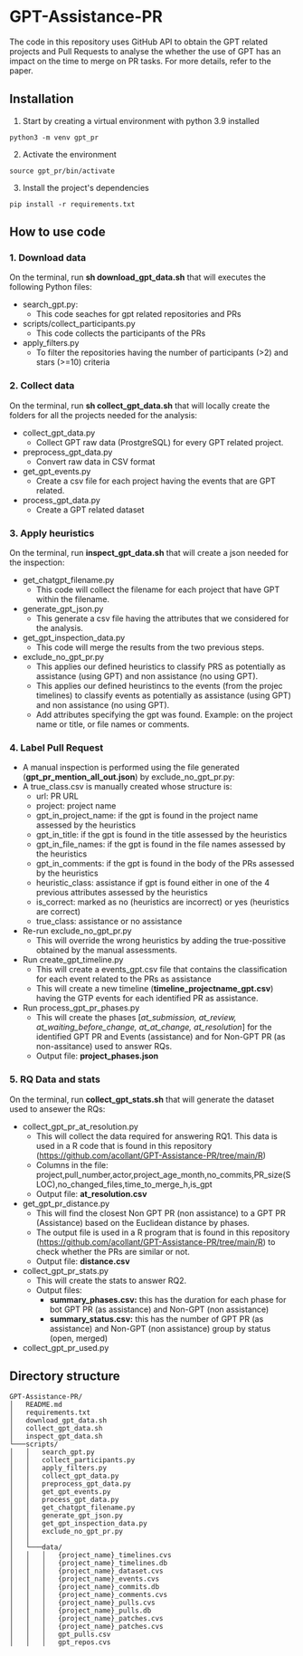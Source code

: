 # GPT-Assistance-PR
The code in this repository uses GitHub API to obtain the GPT related projects and Pull Requests to analyse the whether the use of GPT has an impact on the time to merge on PR tasks. For more details, refer to the paper.

## Installation

1. Start by creating a virtual environment with python 3.9 installed
```Shell
python3 -m venv gpt_pr
``` 

2. Activate the environment
```Shell
source gpt_pr/bin/activate
``` 

3. Install the project's dependencies
```Shell
pip install -r requirements.txt
```
## How to use code
### 1. Download data
On the terminal, run **sh download_gpt_data.sh** that will executes the following Python files:
  - search_gpt.py:
    * This code seaches for gpt related repositories and PRs
  - scripts/collect_participants.py
    * This code collects the participants of the PRs
  - apply_filters.py
    * To filter the repositories having the number of participants (>2) and stars (>=10) criteria
### 2. Collect data
On the terminal, run **sh collect_gpt_data.sh** that will locally create the folders for all the projects needed for the analysis:
  - collect_gpt_data.py
    * Collect GPT raw data (ProstgreSQL) for every GPT related project. 
  - preprocess_gpt_data.py
    * Convert raw data in CSV format 
  - get_gpt_events.py
    * Create a csv file for each project having the events that are GPT related.
  - process_gpt_data.py
    * Create a GPT related  dataset
### 3. Apply heuristics
On the terminal, run **inspect_gpt_data.sh** that will create a json needed for the inspection:
  - get_chatgpt_filename.py
    * This code will collect the filename for each project that have GPT within the filename.
  - generate_gpt_json.py
    * This generate a csv file having the attributes that we considered for the analysis.
  - get_gpt_inspection_data.py
    * This code will merge the results from the two previous steps.
  - exclude_no_gpt_pr.py
    * This applies our defined heuristics to classify PRS as potentially as assistance (using GPT) and non assistance (no using GPT).
    * This applies our defined heuristincs to the events (from the projec timelines) to classify events as potentially as assistance (using GPT) and non assistance (no using GPT).
    * Add attributes specifying the gpt was found. Example: on the project name or title, or file names or comments.
### 4. Label Pull Request
- A manual inspection is performed using the file generated (**gpt_pr_mention_all_out.json**) by exclude_no_gpt_pr.py:  
- A true_class.csv is manually created whose structure is:
  * url: PR URL
  * project: project name
  * gpt_in_project_name: if the gpt is found in the project name assessed by the heuristics
  * gpt_in_title: if the gpt is found in the title assessed by the heuristics
  * gpt_in_file_names: if the gpt is found in the file names assessed by the heuristics
  * gpt_in_comments: if the gpt is found in the body of the PRs assessed by the heuristics
  * heuristic_class: assistance if gpt is found either in one of the 4 previous attributes assessed by the heuristics
  * is_correct: marked as no (heuristics are incorrect) or yes (heuristics are correct)
  * true_class: assistance or no assistance
- Re-run exclude_no_gpt_pr.py
  * This will override the wrong heuristics by adding the true-possitive obtained by the manual assessments.
- Run create_gpt_timeline.py
  * This will create a events_gpt.csv file that contains the classification for each event related to the PRs as assistance
  * This will create a new timeline (**timeline_projectname_gpt.csv**) having the GTP events for each identified PR as assistance.
- Run process_gpt_pr_phases.py
  * This will create the phases [*at_submission, at_review, at_waiting_before_change, at_at_change, at_resolution*] for the identified GPT PR and Events (assistance) and for Non-GPT PR (as non-assitance) used to answer RQs.
  * Output file: **project_phases.json**
### 5. RQ Data and stats
On the terminal, run **collect_gpt_stats.sh** that will generate the dataset used to ansewer the RQs:
- collect_gpt_pr_at_resolution.py
  * This will collect the data required for answering RQ1. This data is used in a R code that is found in this repository (https://github.com/acollant/GPT-Assistance-PR/tree/main/R)
  * Columns in the file: project,pull_number,actor,project_age_month,no_commits,PR_size(SLOC),no_changed_files,time_to_merge_h,is_gpt
  * Output file: **at_resolution.csv**
- get_gpt_pr_distance.py
  * This will find the closest Non GPT PR (non assistance) to a GPT PR (Assistance) based on the Euclidean distance by phases.
  * The output file is used in a R program that is found in this repository (https://github.com/acollant/GPT-Assistance-PR/tree/main/R) to check whether the PRs are similar or not.
  * Output file: **distance.csv**
- collect_gpt_pr_stats.py
  * This will create the stats to answer RQ2.
  * Output files:
    * **summary_phases.csv:** this has the duration for each phase for bot GPT PR (as assistance) and Non-GPT (non assistance)
    * **summary_status.csv:** this has the number of GPT PR (as assistance) and Non-GPT (non assistance) group by status (open, merged)
- collect_gpt_pr_used.py
  
## Directory structure
```
GPT-Assistance-PR/
│   README.md
│   requirements.txt    
│   download_gpt_data.sh
│   collect_gpt_data.sh
│   inspect_gpt_data.sh
└───scripts/
│   │   search_gpt.py
│   │   collect_participants.py
│   │   apply_filters.py
│   │   collect_gpt_data.py
│   │   preprocess_gpt_data.py 
│   │   get_gpt_events.py
│   │   process_gpt_data.py
│   │   get_chatgpt_filename.py
│   │   generate_gpt_json.py
│   │   get_gpt_inspection_data.py
│   │   exclude_no_gpt_pr.py
│   │
│   └───data/
│   │   │   {project_name}_timelines.cvs
│   │   │   {project_name}_timelines.db
│   │   │   {project_name}_dataset.cvs
│   │   │   {project_name}_events.cvs
│   │   │   {project_name}_commits.db
│   │   │   {project_name}_comments.cvs
│   │   │   {project_name}_pulls.cvs
│   │   │   {project_name}_pulls.db
│   │   │   {project_name}_patches.cvs
│   │   │   {project_name}_patches.cvs
│   │   │   gpt_pulls.csv
│   │   │   gpt_repos.cvs


```

